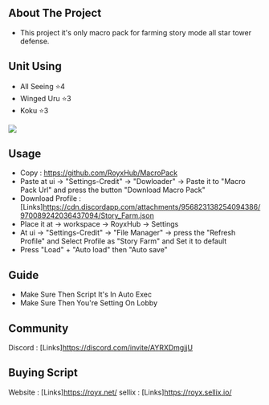 ## About The Project

* This project it's only macro pack for farming story mode all star tower defense.

## Unit Using

* All Seeing ⭐4
* Winged Uru ⭐3
* Koku ⭐3

![](https://cdn.discordapp.com/attachments/870201487458979910/970085087452479508/unknown.png)

## Usage

* Copy : https://github.com/RoyxHub/MacroPack
* Paste at ui -> "Settings-Credit" -> "Dowloader" -> Paste it to "Macro Pack Url" and press the button "Download Macro Pack"
* Download Profile : [Links]https://cdn.discordapp.com/attachments/956823138254094386/970089242036437094/Story_Farm.json
* Place it at -> workspace -> RoyxHub -> Settings
* At ui -> "Settings-Credit" -> "File Manager" -> press the "Refresh Profile" and Select Profile as "Story Farm" and Set it to default
* Press "Load" + "Auto load" then "Auto save"

## Guide

* Make Sure Then Script It's In Auto Exec
* Make Sure Then You're Setting On Lobby

## Community
Discord : [Links]https://discord.com/invite/AYRXDmgjjU

## Buying Script

Website : [Links]https://royx.net/
sellix : [Links]https://royx.sellix.io/
